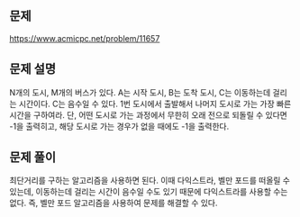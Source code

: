 ## 문제
https://www.acmicpc.net/problem/11657

## 문제 설명
N개의 도시, M개의 버스가 있다.
A는 시작 도시, B는 도착 도시, C는 이동하는데 걸리는 시간이다.
C는 음수일 수 있다.
1번 도시에서 출발해서 나머지 도시로 가는 가장 빠른 시간을 구하여라.
단, 어떤 도시로 가는 과정에서 무한히 오래 전으로 되돌릴 수 있다면 -1을 출력히고, 해당 도시로 가는 경우가 없을 때에도 -1을 출력한다.

## 문제 풀이
최단거리를 구하는 알고리즘을 사용하면 된다.
이때 다익스트라, 벨만 포드를 떠올릴 수 있는데, 이동하는데 걸리는 시간이 음수일 수도 있기 때문에 다익스트라를 사용할 수는 없다.
즉, 벨만 포드 알고리즘을 사용하여 문제를 해결할 수 있다.
